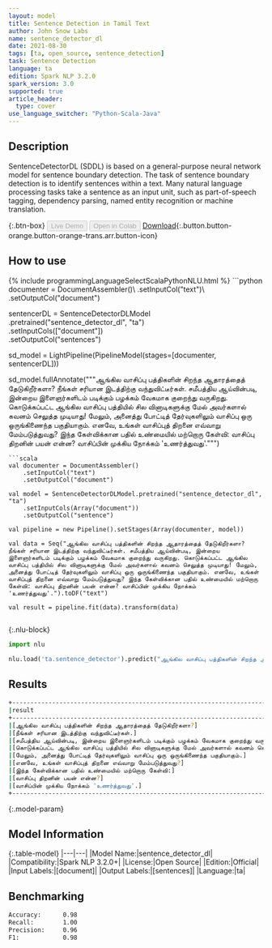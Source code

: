 ```yaml
---
layout: model
title: Sentence Detection in Tamil Text
author: John Snow Labs
name: sentence_detector_dl
date: 2021-08-30
tags: [ta, open_source, sentence_detection]
task: Sentence Detection
language: ta
edition: Spark NLP 3.2.0
spark_version: 3.0
supported: true
article_header:
  type: cover
use_language_switcher: "Python-Scala-Java"
---
```


## Description

SentenceDetectorDL (SDDL) is based on a general-purpose neural network model for sentence boundary detection. The task of sentence boundary detection is to identify sentences within a text. Many natural language processing tasks take a sentence as an input unit, such as part-of-speech tagging, dependency parsing, named entity recognition or machine translation.

{:.btn-box}
<button class="button button-orange" disabled>Live Demo</button>
<button class="button button-orange" disabled>Open in Colab</button>
[Download](https://s3.amazonaws.com/auxdata.johnsnowlabs.com/public/models/sentence_detector_dl_ta_3.2.0_3.0_1630337465197.zip){:.button.button-orange.button-orange-trans.arr.button-icon}

## How to use



<div class="tabs-box" markdown="1">
{% include programmingLanguageSelectScalaPythonNLU.html %}
```python
documenter = DocumentAssembler()\
    .setInputCol("text")\
    .setOutputCol("document")
    
sentencerDL = SentenceDetectorDLModel\
  .pretrained("sentence_detector_dl", "ta") \
  .setInputCols(["document"]) \
  .setOutputCol("sentences")

sd_model = LightPipeline(PipelineModel(stages=[documenter, sentencerDL]))

sd_model.fullAnnotate("""ஆங்கில வாசிப்பு பத்திகளின் சிறந்த ஆதாரத்தைத் தேடுகிறீர்களா? நீங்கள் சரியான இடத்திற்கு வந்துவிட்டீர்கள். சமீபத்திய ஆய்வின்படி, இன்றைய இளைஞர்களிடம் படிக்கும் பழக்கம் வேகமாக குறைந்து வருகிறது. கொடுக்கப்பட்ட ஆங்கில வாசிப்பு பத்தியில் சில வினாடிகளுக்கு மேல் அவர்களால் கவனம் செலுத்த முடியாது! மேலும், அனைத்து போட்டித் தேர்வுகளிலும் வாசிப்பு ஒரு ஒருங்கிணைந்த பகுதியாகும். எனவே, உங்கள் வாசிப்புத் திறனை எவ்வாறு மேம்படுத்துவது? இந்த கேள்விக்கான பதில் உண்மையில் மற்றொரு கேள்வி: வாசிப்பு திறனின் பயன் என்ன? வாசிப்பின் முக்கிய நோக்கம் 'உணர்த்துவது'.""")

```
```scala
val documenter = DocumentAssembler()
    .setInputCol("text")
    .setOutputCol("document")

val model = SentenceDetectorDLModel.pretrained("sentence_detector_dl", "ta")
	.setInputCols(Array("document"))
	.setOutputCol("sentence")

val pipeline = new Pipeline().setStages(Array(documenter, model))

val data = Seq("ஆங்கில வாசிப்பு பத்திகளின் சிறந்த ஆதாரத்தைத் தேடுகிறீர்களா? நீங்கள் சரியான இடத்திற்கு வந்துவிட்டீர்கள். சமீபத்திய ஆய்வின்படி, இன்றைய இளைஞர்களிடம் படிக்கும் பழக்கம் வேகமாக குறைந்து வருகிறது. கொடுக்கப்பட்ட ஆங்கில வாசிப்பு பத்தியில் சில வினாடிகளுக்கு மேல் அவர்களால் கவனம் செலுத்த முடியாது! மேலும், அனைத்து போட்டித் தேர்வுகளிலும் வாசிப்பு ஒரு ஒருங்கிணைந்த பகுதியாகும். எனவே, உங்கள் வாசிப்புத் திறனை எவ்வாறு மேம்படுத்துவது? இந்த கேள்விக்கான பதில் உண்மையில் மற்றொரு கேள்வி: வாசிப்பு திறனின் பயன் என்ன? வாசிப்பின் முக்கிய நோக்கம் 'உணர்த்துவது'.").toDF("text")

val result = pipeline.fit(data).transform(data)


```

{:.nlu-block}
```python
import nlu

nlu.load('ta.sentence_detector').predict("ஆங்கில வாசிப்பு பத்திகளின் சிறந்த ஆதாரத்தைத் தேடுகிறீர்களா? நீங்கள் சரியான இடத்திற்கு வந்துவிட்டீர்கள். சமீபத்திய ஆய்வின்படி, இன்றைய இளைஞர்களிடம் படிக்கும் பழக்கம் வேகமாக குறைந்து வருகிறது. கொடுக்கப்பட்ட ஆங்கில வாசிப்பு பத்தியில் சில வினாடிகளுக்கு மேல் அவர்களால் கவனம் செலுத்த முடியாது! மேலும், அனைத்து போட்டித் தேர்வுகளிலும் வாசிப்பு ஒரு ஒருங்கிணைந்த பகுதியாகும். எனவே, உங்கள் வாசிப்புத் திறனை எவ்வாறு மேம்படுத்துவது? இந்த கேள்விக்கான பதில் உண்மையில் மற்றொரு கேள்வி: வாசிப்பு திறனின் பயன் என்ன? வாசிப்பின் முக்கிய நோக்கம் 'உணர்த்துவது'.", output_level ='sentence')  
```
</div>

## Results

```bash
+--------------------------------------------------------------------------------------------------+
|result                                                                                            |
+--------------------------------------------------------------------------------------------------+
|[ஆங்கில வாசிப்பு பத்திகளின் சிறந்த ஆதாரத்தைத் தேடுகிறீர்களா?]                                     |
|[நீங்கள் சரியான இடத்திற்கு வந்துவிட்டீர்கள்.]                                                     |
|[சமீபத்திய ஆய்வின்படி, இன்றைய இளைஞர்களிடம் படிக்கும் பழக்கம் வேகமாக குறைந்து வருகிறது.]           |
|[கொடுக்கப்பட்ட ஆங்கில வாசிப்பு பத்தியில் சில வினாடிகளுக்கு மேல் அவர்களால் கவனம் செலுத்த முடியாது!]|
|[மேலும், அனைத்து போட்டித் தேர்வுகளிலும் வாசிப்பு ஒரு ஒருங்கிணைந்த பகுதியாகும்.]                   |
|[எனவே, உங்கள் வாசிப்புத் திறனை எவ்வாறு மேம்படுத்துவது?]                                           |
|[இந்த கேள்விக்கான பதில் உண்மையில் மற்றொரு கேள்வி:]                                                |
|[வாசிப்பு திறனின் பயன் என்ன?]                                                                     |
|[வாசிப்பின் முக்கிய நோக்கம் 'உணர்த்துவது'.]                                                       |
+--------------------------------------------------------------------------------------------------+


```

{:.model-param}
## Model Information

{:.table-model}
|---|---|
|Model Name:|sentence_detector_dl|
|Compatibility:|Spark NLP 3.2.0+|
|License:|Open Source|
|Edition:|Official|
|Input Labels:|[document]|
|Output Labels:|[sentences]|
|Language:|ta|

## Benchmarking

```bash
Accuracy:      0.98
Recall:        1.00
Precision:     0.96
F1:            0.98

```